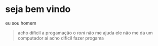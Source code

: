 # seja bem vindo 
eu sou homem
>acho dificil a progamação o *roni* não me ajuda
>ele não me da um computador ai acho dificil fazer progama

